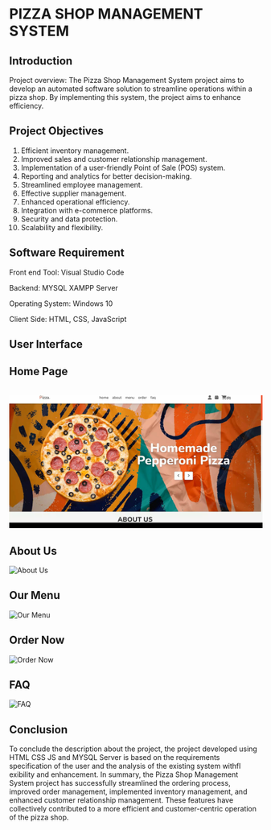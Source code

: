 
<h1>PIZZA SHOP MANAGEMENT SYSTEM</h1>


## Introduction

Project overview:
The Pizza Shop Management System project aims to develop an automated
software solution to streamline operations within a pizza shop. By implementing
this system, the project aims to enhance efficiency.
## Project Objectives
1. Efficient inventory management.
2. Improved sales and customer relationship management.
3. Implementation of a user-friendly Point of Sale (POS) system.
4. Reporting and analytics for better decision-making.
5. Streamlined employee management.
6. Effective supplier management.
7. Enhanced operational efficiency.
8. Integration with e-commerce platforms.
9. Security and data protection.
10. Scalability and flexibility.
##  Software Requirement
Front end Tool:   Visual Studio Code

Backend:   MYSQL XAMPP Server

Operating System:  Windows 10

Client Side: HTML, CSS, JavaScript
## User Interface
<h2> Home Page </h2>
<br/>
<img src="https://github.com/Malikasad74/Pizzaria/blob/main/20230511200106.jpg?raw=true" alt="HomePage"/>
<br/>
<h2> About Us </h2>
<img src="" alt="About Us"/>
<br/>
<h2> Our Menu </h2>
<img src="" alt="Our Menu"/>
<br/>
<h2> Order Now </h2>
<img src="" alt="Order Now"/>
<br/>
<h2> FAQ </h2>
<img src="" alt="FAQ"/>
<br/>


## Conclusion
To conclude the description about the project, the project developed
using HTML CSS JS and MYSQL Server is based on the requirements
specification of the user and the analysis of the existing system withfl
exibility and enhancement.
In summary, the Pizza Shop Management System project has successfully
streamlined the ordering process, improved order management,
implemented inventory management, and enhanced customer
relationship management. These features have collectively contributed to
a more efficient and customer-centric operation of the pizza shop.
